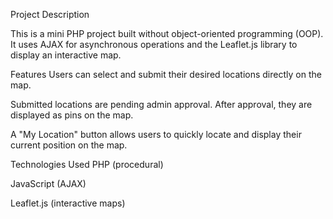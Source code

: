 Project Description

This is a mini PHP project built without object-oriented programming (OOP). It uses AJAX for asynchronous operations and the Leaflet.js library to display an interactive map.

Features
Users can select and submit their desired locations directly on the map.

Submitted locations are pending admin approval. After approval, they are displayed as pins on the map.

A "My Location" button allows users to quickly locate and display their current position on the map.

Technologies Used
PHP (procedural)

JavaScript (AJAX)

Leaflet.js (interactive maps)

